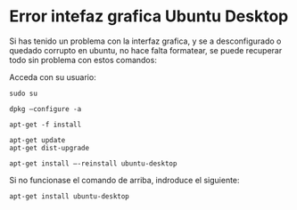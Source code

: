 # Error intefaz grafica Ubuntu Desktop
Si has tenido un problema con la interfaz grafica, y se a desconfigurado o quedado corrupto en ubuntu, no hace falta formatear, se puede recuperar todo sin problema con estos comandos:


Acceda con su usuario:

```
sudo su
```
```
dpkg –configure -a
```
```
apt-get -f install
```
```
apt-get update
apt-get dist-upgrade
```
```
apt-get install –-reinstall ubuntu-desktop
```

Si no funcionase el comando de arriba, indroduce el siguiente:
```
apt-get install ubuntu-desktop
```
